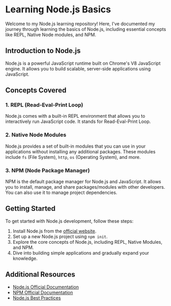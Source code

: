 # Learning Node.js Basics

Welcome to my Node.js learning repository! Here, I've documented my journey through learning the basics of Node.js, including essential concepts like REPL, Native Node modules, and NPM.

## Introduction to Node.js

Node.js is a powerful JavaScript runtime built on Chrome's V8 JavaScript engine. It allows you to build scalable, server-side applications using JavaScript.

## Concepts Covered

### 1. REPL (Read-Eval-Print Loop)

Node.js comes with a built-in REPL environment that allows you to interactively run JavaScript code. It stands for Read-Eval-Print Loop.

### 2. Native Node Modules

Node.js provides a set of built-in modules that you can use in your applications without installing any additional packages. These modules include `fs` (File System), `http`, `os` (Operating System), and more.

### 3. NPM (Node Package Manager)

NPM is the default package manager for Node.js and JavaScript. It allows you to install, manage, and share packages/modules with other developers. You can also use it to manage project dependencies.

## Getting Started

To get started with Node.js development, follow these steps:

1. Install Node.js from the [official website](https://nodejs.org/).
2. Set up a new Node.js project using `npm init`.
3. Explore the core concepts of Node.js, including REPL, Native Modules, and NPM.
4. Dive into building simple applications and gradually expand your knowledge.

## Additional Resources

- [Node.js Official Documentation](https://nodejs.org/en/docs/)
- [NPM Official Documentation](https://docs.npmjs.com/)
- [Node.js Best Practices](https://github.com/goldbergyoni/nodebestpractices)

